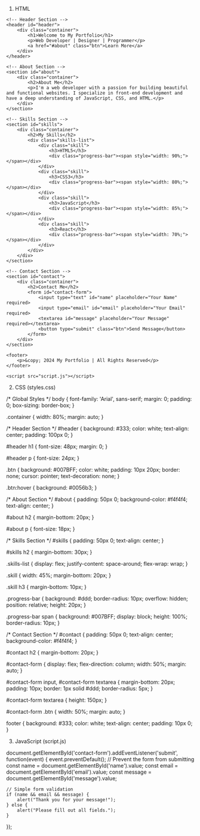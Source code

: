 

1. HTML 

<!DOCTYPE html>
<html lang="en">
<head>
    <meta charset="UTF-8">
    <meta name="viewport" content="width=device-width, initial-scale=1.0">
    <meta http-equiv="X-UA-Compatible" content="ie=edge">
    <title>My Portfolio</title>
    <link rel="stylesheet" href="styles.css">
</head>
<body>

    <!-- Header Section -->
    <header id="header">
        <div class="container">
            <h1>Welcome to My Portfolio</h1>
            <p>Web Developer | Designer | Programmer</p>
            <a href="#about" class="btn">Learn More</a>
        </div>
    </header>

    <!-- About Section -->
    <section id="about">
        <div class="container">
            <h2>About Me</h2>
            <p>I'm a web developer with a passion for building beautiful and functional websites. I specialize in front-end development and have a deep understanding of JavaScript, CSS, and HTML.</p>
        </div>
    </section>

    <!-- Skills Section -->
    <section id="skills">
        <div class="container">
            <h2>My Skills</h2>
            <div class="skills-list">
                <div class="skill">
                    <h3>HTML5</h3>
                    <div class="progress-bar"><span style="width: 90%;"></span></div>
                </div>
                <div class="skill">
                    <h3>CSS3</h3>
                    <div class="progress-bar"><span style="width: 80%;"></span></div>
                </div>
                <div class="skill">
                    <h3>JavaScript</h3>
                    <div class="progress-bar"><span style="width: 85%;"></span></div>
                </div>
                <div class="skill">
                    <h3>React</h3>
                    <div class="progress-bar"><span style="width: 70%;"></span></div>
                </div>
            </div>
        </div>
    </section>

    <!-- Contact Section -->
    <section id="contact">
        <div class="container">
            <h2>Contact Me</h2>
            <form id="contact-form">
                <input type="text" id="name" placeholder="Your Name" required>
                <input type="email" id="email" placeholder="Your Email" required>
                <textarea id="message" placeholder="Your Message" required></textarea>
                <button type="submit" class="btn">Send Message</button>
            </form>
        </div>
    </section>

    <footer>
        <p>&copy; 2024 My Portfolio | All Rights Reserved</p>
    </footer>

    <script src="script.js"></script>
</body>
</html>

2. CSS (styles.css)

/* Global Styles */
body {
    font-family: 'Arial', sans-serif;
    margin: 0;
    padding: 0;
    box-sizing: border-box;
}

.container {
    width: 80%;
    margin: auto;
}

/* Header Section */
#header {
    background: #333;
    color: white;
    text-align: center;
    padding: 100px 0;
}

#header h1 {
    font-size: 48px;
    margin: 0;
}

#header p {
    font-size: 24px;
}

.btn {
    background: #007BFF;
    color: white;
    padding: 10px 20px;
    border: none;
    cursor: pointer;
    text-decoration: none;
}

.btn:hover {
    background: #0056b3;
}

/* About Section */
#about {
    padding: 50px 0;
    background-color: #f4f4f4;
    text-align: center;
}

#about h2 {
    margin-bottom: 20px;
}

#about p {
    font-size: 18px;
}

/* Skills Section */
#skills {
    padding: 50px 0;
    text-align: center;
}

#skills h2 {
    margin-bottom: 30px;
}

.skills-list {
    display: flex;
    justify-content: space-around;
    flex-wrap: wrap;
}

.skill {
    width: 45%;
    margin-bottom: 20px;
}

.skill h3 {
    margin-bottom: 10px;
}

.progress-bar {
    background: #ddd;
    border-radius: 10px;
    overflow: hidden;
    position: relative;
    height: 20px;
}

.progress-bar span {
    background: #007BFF;
    display: block;
    height: 100%;
    border-radius: 10px;
}

/* Contact Section */
#contact {
    padding: 50px 0;
    text-align: center;
    background-color: #f4f4f4;
}

#contact h2 {
    margin-bottom: 20px;
}

#contact-form {
    display: flex;
    flex-direction: column;
    width: 50%;
    margin: auto;
}

#contact-form input, #contact-form textarea {
    margin-bottom: 20px;
    padding: 10px;
    border: 1px solid #ddd;
    border-radius: 5px;
}

#contact-form textarea {
    height: 150px;
}

#contact-form .btn {
    width: 50%;
    margin: auto;
}

footer {
    background: #333;
    color: white;
    text-align: center;
    padding: 10px 0;
}

3. JavaScript (script.js)

document.getElementById('contact-form').addEventListener('submit', function(event) {
    event.preventDefault(); // Prevent the form from submitting
    const name = document.getElementById('name').value;
    const email = document.getElementById('email').value;
    const message = document.getElementById('message').value;

    // Simple form validation
    if (name && email && message) {
        alert("Thank you for your message!");
    } else {
        alert("Please fill out all fields.");
    }
});


